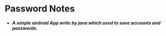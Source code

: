 # Password Notes

- ##### A simple android App write by java which used to save accounts and passwords.       